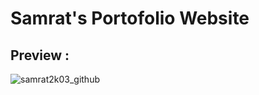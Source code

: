 # Samrat's Portofolio Website

## <strong>Preview</strong> : 


![samrat2k03_github](https://github.com/samrat2k03/Portofolio/assets/77772897/05ce4bc8-3add-4ba8-abae-43132707d736)
